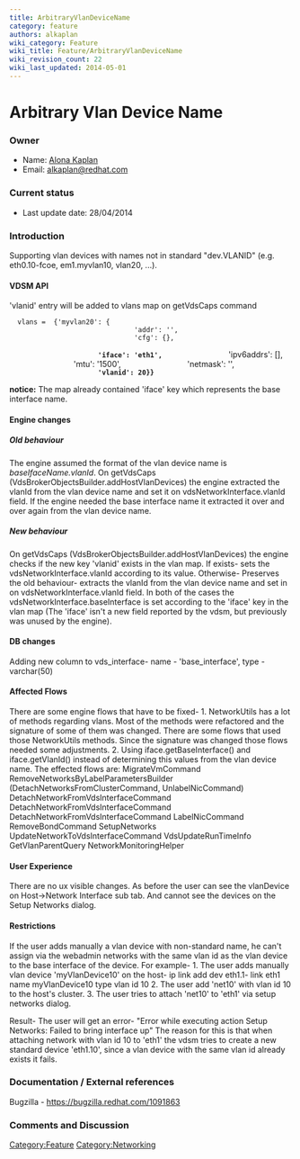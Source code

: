 ```yaml
---
title: ArbitraryVlanDeviceName
category: feature
authors: alkaplan
wiki_category: Feature
wiki_title: Feature/ArbitraryVlanDeviceName
wiki_revision_count: 22
wiki_last_updated: 2014-05-01
---
```


# Arbitrary Vlan Device Name

### Owner

*   Name: [ Alona Kaplan](User:alkaplan)
*   Email: <alkaplan@redhat.com>

### Current status

*   Last update date: 28/04/2014

### Introduction

Supporting vlan devices with names not in standard "dev.VLANID" (e.g. eth0.10-fcoe, em1.myvlan10, vlan20, ...).

#### VDSM API

'vlanid' entry will be added to vlans map on getVdsCaps command

      vlans =  {'myvlan20': {
                                   'addr': '',
                                   'cfg': {},
`                      `<b>`'iface': 'eth1',`</b>
                                   'ipv6addrs': [],
                                   'mtu': '1500',
                                   'netmask': '',
`                      `<b>`'vlanid': 20}} `</b>

<b>notice:</b> The map already contained 'iface' key which represents the base interface name.

#### Engine changes

##### Old behaviour

The engine assumed the format of the vlan device name is <i>baseIfaceName.vlanId</i>.
On getVdsCaps (VdsBrokerObjectsBuilder.addHostVlanDevices) the engine extracted the vlanId from the vlan device name and set it on vdsNetworkInterface.vlanId field.
If the engine needed the base interface name it extracted it over and over again from the vlan device name.

##### New behaviour

On getVdsCaps (VdsBrokerObjectsBuilder.addHostVlanDevices) the engine checks if the new key 'vlanid' exists in the vlan map. If exists- sets the vdsNetworkInterface.vlanId according to its value. Otherwise- Preserves the old behaviour- extracts the vlanId from the vlan device name and set in on vdsNetworkInterface.vlanId field. In both of the cases the vdsNetworkInterface.baseInterface is set according to the 'iface' key in the vlan map (The 'iface' isn't a new field reported by the vdsm, but previously was unused by the engine).

#### DB changes

Adding new column to vds_interface- name - 'base_interface', type - varchar(50)

#### Affected Flows

There are some engine flows that have to be fixed- 1. NetworkUtils has a lot of methods regarding vlans. Most of the methods were refactored and the signature of some of them was changed. There are some flows that used those NetworkUtils methods. Since the signature was changed those flows needed some adjustments. 2. Using iface.getBaseInterface() and iface.getVlanId() instead of determining this values from the vlan device name.
The effected flows are: MigrateVmCommand RemoveNetworksByLabelParametersBuilder (DetachNetworksFromClusterCommand, UnlabelNicCommand) DetachNetworkFromVdsInterfaceCommand DetachNetworkFromVdsInterfaceCommand DetachNetworkFromVdsInterfaceCommand LabelNicCommand RemoveBondCommand SetupNetworks UpdateNetworkToVdsInterfaceCommand VdsUpdateRunTimeInfo GetVlanParentQuery NetworkMonitoringHelper

#### User Experience

There are no ux visible changes. As before the user can see the vlanDevice on Host->Network Interface sub tab. And cannot see the devices on the Setup Networks dialog.

#### Restrictions

If the user adds manually a vlan device with non-standard name, he can't assign via the webadmin networks with the same vlan id as the vlan device to the base interface of the device. For example- 1. The user adds manually vlan device 'myVlanDevice10' on the host- ip link add dev eth1.1- link eth1 name myVlanDevice10 type vlan id 10 2. The user add 'net10' with vlan id 10 to the host's cluster. 3. The user tries to attach 'net10' to 'eth1' via setup networks dialog.

Result- The user will get an error- "Error while executing action Setup Networks: Failed to bring interface up" The reason for this is that when attaching network with vlan id 10 to 'eth1' the vdsm tries to create a new standard device 'eth1.10', since a vlan device with the same vlan id already exists it fails.

### Documentation / External references

Bugzilla - <https://bugzilla.redhat.com/1091863>

### Comments and Discussion

<Category:Feature> <Category:Networking>
